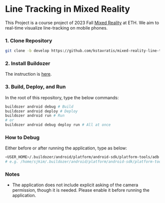 # Line Tracking in Mixed Reality
This Project is a course project of 2023 Fall [Mixed Reality](https://cvg.ethz.ch/lectures/Mixed-Reality/) at ETH. We aim to real-time visualize line-tracking on mobile phones.
### 1. Clone Repository
```bash
git clone -b develop https://github.com/kstavratis/mixed-reality-line-tracking.git
```
### 2. Install Buildozer
The instruction is [here](https://buildozer.readthedocs.io/en/latest/installation.html).
### 3. Build, Deploy, and Run
In the root of this repository, type the below commands:
```bash
buildozer android debug # Build
buildozer android deploy # Deploy
buildozer android run # Run
# or
buildozer android debug deploy run # All at once
```
### How to Debug
Either before or after running the application, type as below:
```bash
<USER_HOME>/.buildozer/android/platform/android-sdk/platform-tools/adb logcat -s "python"
# e.g. /home/sjkim/.buildozer/android/platform/android-sdk/platform-tools/adb logcat -s "python"
```
### Notes
* The application does not include explicit asking of the camera permission, though it is needed. Please enable it before running the application.